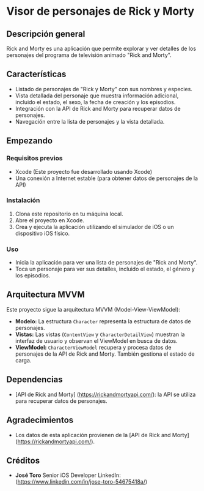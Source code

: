 # Visor de personajes de Rick y Morty

## Descripción general

Rick and Morty es una aplicación que permite explorar y ver detalles de los personajes del programa de televisión animado "Rick and Morty".

## Características

- Listado de personajes de "Rick y Morty" con sus nombres y especies.
- Vista detallada del personaje que muestra información adicional, incluido el estado, el sexo, la fecha de creación y los episodios.
- Integración con la API de Rick and Morty para recuperar datos de personajes.
- Navegación entre la lista de personajes y la vista detallada.

## Empezando

### Requisitos previos

- Xcode (Este proyecto fue desarrollado usando Xcode)
- Una conexión a Internet estable (para obtener datos de personajes de la API)

### Instalación

1. Clona este repositorio en tu máquina local.
2. Abre el proyecto en Xcode.
3. Crea y ejecuta la aplicación utilizando el simulador de iOS o un dispositivo iOS físico.

### Uso

- Inicia la aplicación para ver una lista de personajes de "Rick and Morty".
- Toca un personaje para ver sus detalles, incluido el estado, el género y los episodios.

## Arquitectura MVVM

Este proyecto sigue la arquitectura MVVM (Model-View-ViewModel):

- **Modelo:** La estructura `Character` representa la estructura de datos de personajes.
- **Vistas:** Las vistas (`ContentView` y `CharacterDetailView`) muestran la interfaz de usuario y observan el ViewModel en busca de datos.
- **ViewModel:** `CharacterViewModel` recupera y procesa datos de personajes de la API de Rick and Morty. También gestiona el estado de carga.

## Dependencias

- [API de Rick and Morty] (https://rickandmortyapi.com/): la API se utiliza para recuperar datos de personajes.

## Agradecimientos

- Los datos de esta aplicación provienen de la [API de Rick and Morty] (https://rickandmortyapi.com/).

## Créditos

- **José Toro**
Senior iOS Developer
LinkedIn: (https://www.linkedin.com/in/jose-toro-54675418a/)

